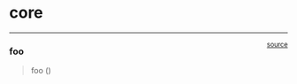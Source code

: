 # core


<!-- WARNING: THIS FILE WAS AUTOGENERATED! DO NOT EDIT! -->

------------------------------------------------------------------------

<a
href="https://github.com/Jha-Pranav/agentic/blob/main/agentic/core.py#L9"
target="_blank" style="float:right; font-size:smaller">source</a>

### foo

>  foo ()
